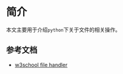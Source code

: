 # 简介

本文主要用于介绍`python`下关于文件的相关操作。

## 参考文档

* [w3school file handler](https://www.w3schools.com/python/python_file_handling.asp)
